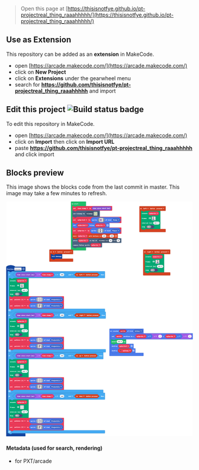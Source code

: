  


> Open this page at [https://thisisnotfye.github.io/pt-projectreal_thing_raaahhhhh/](https://thisisnotfye.github.io/pt-projectreal_thing_raaahhhhh/)

## Use as Extension

This repository can be added as an **extension** in MakeCode.

* open [https://arcade.makecode.com/](https://arcade.makecode.com/)
* click on **New Project**
* click on **Extensions** under the gearwheel menu
* search for **https://github.com/thisisnotfye/pt-projectreal_thing_raaahhhhh** and import

## Edit this project ![Build status badge](https://github.com/thisisnotfye/pt-projectreal_thing_raaahhhhh/workflows/MakeCode/badge.svg)

To edit this repository in MakeCode.

* open [https://arcade.makecode.com/](https://arcade.makecode.com/)
* click on **Import** then click on **Import URL**
* paste **https://github.com/thisisnotfye/pt-projectreal_thing_raaahhhhh** and click import

## Blocks preview

This image shows the blocks code from the last commit in master.
This image may take a few minutes to refresh.

![A rendered view of the blocks](https://github.com/thisisnotfye/pt-projectreal_thing_raaahhhhh/raw/master/.github/makecode/blocks.png)

#### Metadata (used for search, rendering)

* for PXT/arcade
<script src="https://makecode.com/gh-pages-embed.js"></script><script>makeCodeRender("{{ site.makecode.home_url }}", "{{ site.github.owner_name }}/{{ site.github.repository_name }}");</script>

